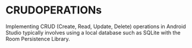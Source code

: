 # CRUDOPERATIONs
Implementing CRUD (Create, Read, Update, Delete) operations in Android Studio typically involves using a local database such as SQLite with the Room Persistence Library.
